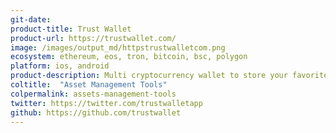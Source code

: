```yaml
---
git-date:
product-title: Trust Wallet
product-url: https://trustwallet.com/
image: /images/output_md/httpstrustwalletcom.png
ecosystem: ethereum, eos, tron, bitcoin, bsc, polygon
platform: ios, android
product-description: Multi cryptocurrency wallet to store your favorite BEP2, ERC20 and ERC721, tokens.
coltitle:  "Asset Management Tools"
colpermalink: assets-management-tools
twitter: https://twitter.com/trustwalletapp
github: https://github.com/trustwallet
---
```

